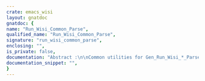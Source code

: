 ```yaml
---
crate: emacs_wisi
layout: gnatdoc
gnatdoc: {
name: "Run_Wisi_Common_Parse",
qualified_name: "Run_Wisi_Common_Parse",
signature: "run_wisi_common_parse",
enclosing: "",
is_private: false,
documentation: "Abstract :\n\nCommon utilities for Gen_Run_Wisi_*_Parse\n\nCopyright (C) 2018 - 2022 Free Software Foundation, Inc.\n\nThis program is free software; you can redistribute it and/or\nmodify it under terms of the GNU General Public License as\npublished by the Free Software Foundation; either version 3, or (at\nyour option) any later version. This program is distributed in the\nhope that it will be useful, but WITHOUT ANY WARRANTY; without even\nthe implied warranty of MERCHANTABILITY or FITNESS FOR A PARTICULAR\nPURPOSE. See the GNU General Public License for more details. You\nshould have received a copy of the GNU General Public License\ndistributed with this program; see file COPYING. If not, write to\nthe Free Software Foundation, 51 Franklin Street, Suite 500, Boston,\nMA 02110-1335, USA.",
documentation_snippet: "",
}
---
```

